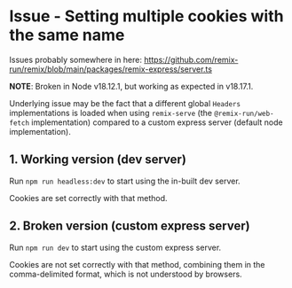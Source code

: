 # Issue - Setting multiple cookies with the same name

Issues probably somewhere in here:
https://github.com/remix-run/remix/blob/main/packages/remix-express/server.ts

**NOTE**:
Broken in Node v18.12.1, but working as expected in v18.17.1.

Underlying issue may be the fact that a different global `Headers` implementations is loaded when using `remix-serve` (the `@remix-run/web-fetch` implementation) compared to a custom express server (default node implementation).

## 1. Working version (dev server)

Run `npm run headless:dev` to start using the in-built dev server.

Cookies are set correctly with that method.

## 2. Broken version (custom express server)

Run `npm run dev` to start using the custom express server.

Cookies are not set correctly with that method, combining them in the comma-delimited format, which is not understood by browsers.
